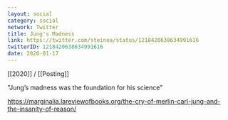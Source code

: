 ```yaml
---
layout: social
category: social
network: Twitter
title: Jung's Madness
link: https://twitter.com/steinea/status/1218420638634991616
twitterID: 1218420638634991616
date: 2020-01-17
---
```


[[2020]] / [[Posting]]

"Jung’s madness was the foundation for his science"

<https://marginalia.lareviewofbooks.org/the-cry-of-merlin-carl-jung-and-the-insanity-of-reason/>
